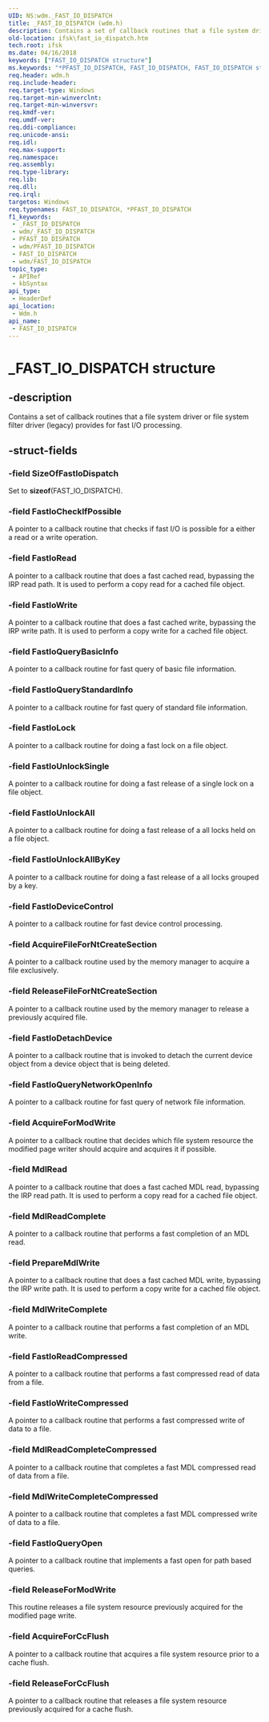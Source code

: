 ```yaml
---
UID: NS:wdm._FAST_IO_DISPATCH
title: _FAST_IO_DISPATCH (wdm.h)
description: Contains a set of callback routines that a file system driver or file system filter driver (legacy) provides for fast I/O processing.
old-location: ifsk\fast_io_dispatch.htm
tech.root: ifsk
ms.date: 04/16/2018
keywords: ["FAST_IO_DISPATCH structure"]
ms.keywords: "*PFAST_IO_DISPATCH, FAST_IO_DISPATCH, FAST_IO_DISPATCH structure [Installable File System Drivers], PFAST_IO_DISPATCH, PFAST_IO_DISPATCH structure pointer [Installable File System Drivers], _FAST_IO_DISPATCH, ifsk.fast_io_dispatch, wdm/FAST_IO_DISPATCH, wdm/PFAST_IO_DISPATCH"
req.header: wdm.h
req.include-header: 
req.target-type: Windows
req.target-min-winverclnt: 
req.target-min-winversvr: 
req.kmdf-ver: 
req.umdf-ver: 
req.ddi-compliance: 
req.unicode-ansi: 
req.idl: 
req.max-support: 
req.namespace: 
req.assembly: 
req.type-library: 
req.lib: 
req.dll: 
req.irql: 
targetos: Windows
req.typenames: FAST_IO_DISPATCH, *PFAST_IO_DISPATCH
f1_keywords:
 - _FAST_IO_DISPATCH
 - wdm/_FAST_IO_DISPATCH
 - PFAST_IO_DISPATCH
 - wdm/PFAST_IO_DISPATCH
 - FAST_IO_DISPATCH
 - wdm/FAST_IO_DISPATCH
topic_type:
 - APIRef
 - kbSyntax
api_type:
 - HeaderDef
api_location:
 - Wdm.h
api_name:
 - FAST_IO_DISPATCH
---
```


# _FAST_IO_DISPATCH structure


## -description

Contains a set of callback routines that a file system driver or file system filter driver (legacy) provides for fast I/O processing.

## -struct-fields

### -field SizeOfFastIoDispatch

Set to <b>sizeof</b>(FAST_IO_DISPATCH).

### -field FastIoCheckIfPossible

A pointer to a callback routine that checks if fast I/O is possible for a either a read or a write operation.

### -field FastIoRead

A pointer to a callback routine that does a fast cached read, bypassing the IRP read path.  It is used to perform a copy read
    for a cached file object.

### -field FastIoWrite

A pointer to a callback routine that does a fast cached write, bypassing the IRP write path.  It is used to perform a copy write
    for a cached file object.

### -field FastIoQueryBasicInfo

A pointer to a callback routine for fast query of basic file information.

### -field FastIoQueryStandardInfo

A pointer to a callback routine for fast query of standard file information.

### -field FastIoLock

A pointer to a callback routine for doing a fast lock on a file object.

### -field FastIoUnlockSingle

A pointer to a callback routine for doing a fast release of a single lock on a file object.

### -field FastIoUnlockAll

A pointer to a callback routine for doing a fast release of a all locks held on a file object.

### -field FastIoUnlockAllByKey

A pointer to a callback routine for doing a fast release of a all locks grouped by a key.

### -field FastIoDeviceControl

A pointer to a callback routine for fast device control processing.

### -field AcquireFileForNtCreateSection

A pointer to a callback routine used by the memory manager to acquire a file exclusively.

### -field ReleaseFileForNtCreateSection

A pointer to a callback routine used by the memory manager to release a previously acquired file.

### -field FastIoDetachDevice

A pointer to a callback routine that is invoked to detach the current device object from a device object that
    is being deleted.

### -field FastIoQueryNetworkOpenInfo

A pointer to a callback routine for fast query of network file information.

### -field AcquireForModWrite

A pointer to a callback routine that decides which file system resource the modified page
    writer should acquire and acquires it if possible.

### -field MdlRead

A pointer to a callback routine that does a fast cached MDL read, bypassing the IRP read path.  It is used to perform a copy read
    for a cached file object.

### -field MdlReadComplete

A pointer to a callback routine that performs a fast completion of an MDL read.

### -field PrepareMdlWrite

A pointer to a callback routine that does a fast cached MDL write, bypassing the IRP write path.  It is used to perform a copy write
    for a cached file object.

### -field MdlWriteComplete

A pointer to a callback routine that performs a fast completion of an MDL write.

### -field FastIoReadCompressed

A pointer to a callback routine that performs a fast  compressed read of data from a file.

### -field FastIoWriteCompressed

A pointer to a callback routine that performs a fast  compressed write of data to  a file.

### -field MdlReadCompleteCompressed

A pointer to a callback routine that completes  a fast  MDL compressed read of data from  a file.

### -field MdlWriteCompleteCompressed

A pointer to a callback routine that completes  a fast  MDL compressed write of data to  a file.

### -field FastIoQueryOpen

A pointer to a callback routine that implements  a fast  open for path based queries.

### -field ReleaseForModWrite

This routine releases a file system resource previously acquired for
    the modified page write.

### -field AcquireForCcFlush

A pointer to a callback routine that acquires a file system resource prior to a cache flush.

### -field ReleaseForCcFlush

A pointer to a callback routine that releases a file system resource previously acquired for a cache flush.

